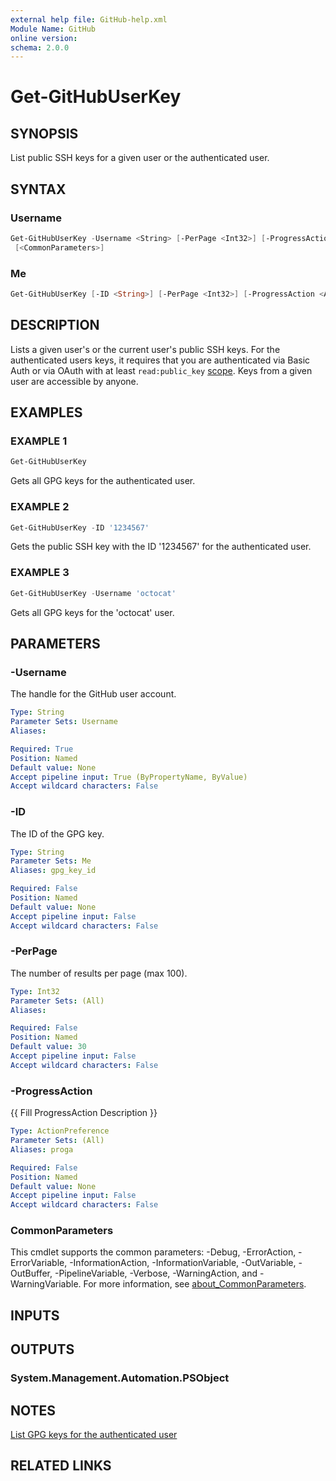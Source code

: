 ```yaml
---
external help file: GitHub-help.xml
Module Name: GitHub
online version:
schema: 2.0.0
---
```


# Get-GitHubUserKey

## SYNOPSIS
List public SSH keys for a given user or the authenticated user.

## SYNTAX

### Username
```powershell
Get-GitHubUserKey -Username <String> [-PerPage <Int32>] [-ProgressAction <ActionPreference>]
 [<CommonParameters>]
```

### Me
```powershell
Get-GitHubUserKey [-ID <String>] [-PerPage <Int32>] [-ProgressAction <ActionPreference>] [<CommonParameters>]
```

## DESCRIPTION
Lists a given user's or the current user's public SSH keys.
For the authenticated users keys, it requires that you are authenticated via Basic Auth or via OAuth with
at least `read:public_key` [scope](https://docs.github.com/apps/building-oauth-apps/understanding-scopes-for-oauth-apps/).
Keys from a given user are accessible by anyone.

## EXAMPLES

### EXAMPLE 1
```powershell
Get-GitHubUserKey
```

Gets all GPG keys for the authenticated user.

### EXAMPLE 2
```powershell
Get-GitHubUserKey -ID '1234567'
```

Gets the public SSH key with the ID '1234567' for the authenticated user.

### EXAMPLE 3
```powershell
Get-GitHubUserKey -Username 'octocat'
```

Gets all GPG keys for the 'octocat' user.

## PARAMETERS

### -Username
The handle for the GitHub user account.

```yaml
Type: String
Parameter Sets: Username
Aliases:

Required: True
Position: Named
Default value: None
Accept pipeline input: True (ByPropertyName, ByValue)
Accept wildcard characters: False
```

### -ID
The ID of the GPG key.

```yaml
Type: String
Parameter Sets: Me
Aliases: gpg_key_id

Required: False
Position: Named
Default value: None
Accept pipeline input: False
Accept wildcard characters: False
```

### -PerPage
The number of results per page (max 100).

```yaml
Type: Int32
Parameter Sets: (All)
Aliases:

Required: False
Position: Named
Default value: 30
Accept pipeline input: False
Accept wildcard characters: False
```

### -ProgressAction
{{ Fill ProgressAction Description }}

```yaml
Type: ActionPreference
Parameter Sets: (All)
Aliases: proga

Required: False
Position: Named
Default value: None
Accept pipeline input: False
Accept wildcard characters: False
```

### CommonParameters
This cmdlet supports the common parameters: -Debug, -ErrorAction, -ErrorVariable, -InformationAction, -InformationVariable, -OutVariable, -OutBuffer, -PipelineVariable, -Verbose, -WarningAction, and -WarningVariable. For more information, see [about_CommonParameters](http://go.microsoft.com/fwlink/?LinkID=113216).

## INPUTS

## OUTPUTS

### System.Management.Automation.PSObject
## NOTES
[List GPG keys for the authenticated user](https://docs.github.com/rest/users/gpg-keys#list-gpg-keys-for-the-authenticated-user)

## RELATED LINKS

